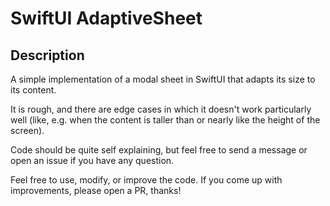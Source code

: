 #  SwiftUI AdaptiveSheet

## Description

A simple implementation of a modal sheet in SwiftUI that adapts its size to its content.

It is rough, and there are edge cases in which it doesn't work particularly well (like, e.g. when the content is taller than or nearly like the height of the screen). 

Code should be quite self explaining, but feel free to send a message or open an issue if you have any question.

Feel free to use, modify, or improve the code. If you come up with improvements, please open a PR, thanks!
